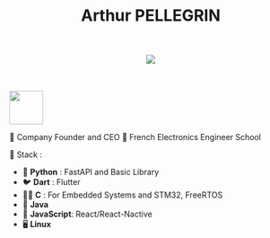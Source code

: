 <h1 align="center">Arthur PELLEGRIN</h1>

</br>
</br>
<div align=center>
<picture>
<source 
  srcset="https://github-readme-stats.vercel.app/api?username=ArtPel1805&show_icons=true&theme=dark"
  media="(prefers-color-scheme: dark)"
/>
<source
  srcset="https://github-readme-stats.vercel.app/api?username=ArtPel1805&show_icons=true"
  media="(prefers-color-scheme: light), (prefers-color-scheme: no-preference)"
/>
<img src="https://github-readme-stats.vercel.app/api?username=ArtPel1805&show_icons=true" />
</picture>
</div>
</br>
</br>

<a href="[https://www.buymeacoffee.com/mitesh](https://www.buymeacoffee.com/tutacodex)"><img src="https://cdn.buymeacoffee.com/buttons/v2/default-yellow.png" height="60"></a>


🌱 Company Founder and CEO 🌱
French Electronics Engineer School

🎨 Stack :

- 🐍 **Python** : FastAPI and Basic Library
- 🐦 **Dart** : Flutter
- 👴🏼 **C** : For Embedded Systems and STM32, FreeRTOS
- 🧩 **Java**
- 📡 **JavaScript**: React/React-Nactive
- 🖥 **Linux**

